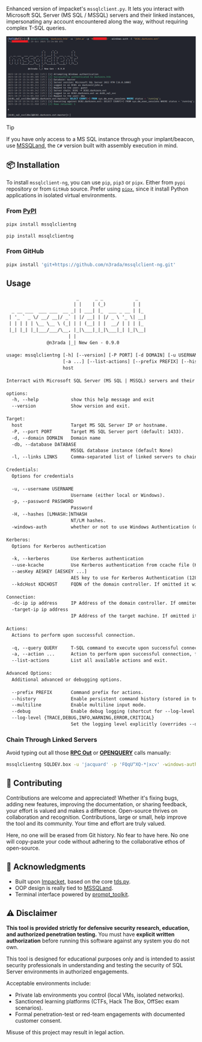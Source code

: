 Enhanced version of impacket's `mssqlclient.py`. It lets you interact with Microsoft SQL Server (MS SQL / MSSQL) servers and their linked instances, impersonating any account encountered along the way, without requiring complex T-SQL queries.


<p align="center">
    <img src="./media/example.png" alt="example">
</p>

> [!TIP]
> If you have only access to a MS SQL instance through your implant/beacon, use [MSSQLand](https://github.com/n3rada/MSSQLand), the `C#` version built with assembly execution in mind. 

## 📦 Installation

To install `mssqlclient-ng`, you can use `pip`, `pip3` or `pipx`. Either from `pypi` repository or from `GitHub` source. Prefer using [`pipx`](https://pypa.github.io/pipx/), since it install Python applications in isolated virtual environments.

### From [PyPI](https://pypi.org/project/mssqlclientng/)

```bash
pipx install mssqlclientng
```

```bash
pip install mssqlclientng
```

### From GitHub

```bash
pipx install 'git+https://github.com/n3rada/mssqlclient-ng.git'
```

## Usage

```txt
                          _      _ _            _
                         | |    | (_)          | |
  _ __ ___  ___ ___  __ _| | ___| |_  ___ _ __ | |_
 | '_ ` _ \/ __/ __|/ _` | |/ __| | |/ _ \ '_ \| __|
 | | | | | \__ \__ \ (_| | | (__| | |  __/ | | | |_
 |_| |_| |_|___/___/\__, |_|\___|_|_|\___|_| |_|\__|
                       | |
               @n3rada |_| New Gen - 0.9.0

usage: mssqlclientng [-h] [--version] [-P PORT] [-d DOMAIN] [-u USERNAME] [-p PASSWORD] [-H [LMHASH:]NTHASH] [-windows-auth] [-k] [--use-kcache] [--aesKey AESKEY [AESKEY ...]] [--kdcHost KDCHOST] [-db DATABASE] [-l LINKS] [-dc-ip ip address] [-target-ip ip address] [-q QUERY]
                     [-a ...] [--list-actions] [--prefix PREFIX] [--history] [--multiline] [--debug] [--log-level {TRACE,DEBUG,INFO,WARNING,ERROR,CRITICAL}]
                     host

Interract with Microsoft SQL Server (MS SQL | MSSQL) servers and their linked instances, without the need for complex T-SQL queries.

options:
  -h, --help            show this help message and exit
  --version             Show version and exit.

Target:
  host                  Target MS SQL Server IP or hostname.
  -P, --port PORT       Target MS SQL Server port (default: 1433).
  -d, --domain DOMAIN   Domain name
  -db, --database DATABASE
                        MSSQL database instance (default None)
  -l, --links LINKS     Comma-separated list of linked servers to chain (e.g., 'SQL02:user,SQL03,SQL04:admin')

Credentials:
  Options for credentials

  -u, --username USERNAME
                        Username (either local or Windows).
  -p, --password PASSWORD
                        Password
  -H, --hashes [LMHASH:]NTHASH
                        NT/LM hashes.
  -windows-auth         whether or not to use Windows Authentication (default False)

Kerberos:
  Options for Kerberos authentication

  -k, --kerberos        Use Kerberos authentication
  --use-kcache          Use Kerberos authentication from ccache file (KRB5CCNAME)
  --aesKey AESKEY [AESKEY ...]
                        AES key to use for Kerberos Authentication (128 or 256 bits)
  --kdcHost KDCHOST     FQDN of the domain controller. If omitted it will use the domain part (FQDN) specified in the target parameter

Connection:
  -dc-ip ip address     IP Address of the domain controller. If ommited it use the domain part (FQDN) specified in the target parameter
  -target-ip ip address
                        IP Address of the target machine. If omitted it will use whatever was specified as target. This is useful when target is the NetBIOS name and you cannot resolve it

Actions:
  Actions to perform upon successful connection.

  -q, --query QUERY     T-SQL command to execute upon successful connection.
  -a, --action ...      Action to perform upon successful connection, followed by its arguments.
  --list-actions        List all available actions and exit.

Advanced Options:
  Additional advanced or debugging options.

  --prefix PREFIX       Command prefix for actions.
  --history             Enable persistent command history (stored in temporary folder).
  --multiline           Enable multiline input mode.
  --debug               Enable debug logging (shortcut for --log-level DEBUG).
  --log-level {TRACE,DEBUG,INFO,WARNING,ERROR,CRITICAL}
                        Set the logging level explicitly (overrides --debug).

```


### Chain Through Linked Servers

Avoid typing out all those **[RPC Out](https://learn.microsoft.com/fr-fr/sql/t-sql/functions/openquery-transact-sql)** or **[OPENQUERY](https://learn.microsoft.com/fr-fr/sql/t-sql/functions/openquery-transact-sql)** calls manually:

```bash
mssqlclientng SQLDEV.box -u 'jacquard' -p 'FQqU^XQ-*|xcv' -windows-auth -l "SQL02,SQL03:admin,SQL04"
```


## 🤝 Contributing 

Contributions are welcome and appreciated! Whether it's fixing bugs, adding new features, improving the documentation, or sharing feedback, your effort is valued and makes a difference.
Open-source thrives on collaboration and recognition. Contributions, large or small, help improve the tool and its community. Your time and effort are truly valued. 

Here, no one will be erased from Git history. No fear to have here. No one will copy-paste your code without adhering to the collaborative ethos of open-source.

## 🙏 Acknowledgments

- Built upon [Impacket](https://github.com/fortra/impacket), based on the core [tds.py](https://github.com/fortra/impacket/blob/master/impacket/tds.py).
- OOP design is really tied to [MSSQLand](https://github.com/n3rada/MSSQLand).
- Terminal interface powered by [prompt_toolkit](https://github.com/prompt-toolkit/python-prompt-toolkit).

## ⚠️ Disclaimer

**This tool is provided strictly for defensive security research, education, and authorized penetration testing.** You must have **explicit written authorization** before running this software against any system you do not own.

This tool is designed for educational purposes only and is intended to assist security professionals in understanding and testing the security of SQL Server environments in authorized engagements.

Acceptable environments include:
- Private lab environments you control (local VMs, isolated networks).  
- Sanctioned learning platforms (CTFs, Hack The Box, OffSec exam scenarios).  
- Formal penetration-test or red-team engagements with documented customer consent.

Misuse of this project may result in legal action.
